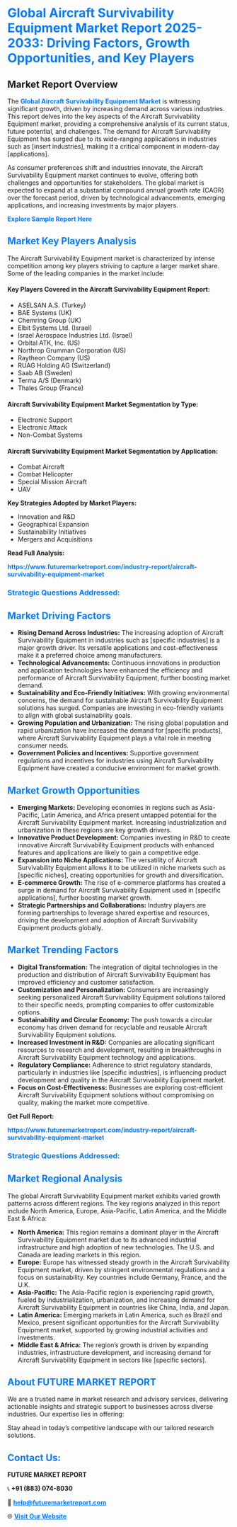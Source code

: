 <h1 style="color: #007BFF;">Global Aircraft Survivability Equipment Market Report 2025-2033: Driving Factors, Growth Opportunities, and Key Players</h1>

<section id="overview">
<h2>Market Report Overview</h2>
<p>The <a href="https://www.futuremarketreport.com/industry-report/aircraft-survivability-equipment-market" style="color: #007BFF; text-decoration: none;"><strong>Global Aircraft Survivability Equipment Market</strong></a> is witnessing significant growth, driven by increasing demand across various industries. This report delves into the key aspects of the Aircraft Survivability Equipment market, providing a comprehensive analysis of its current status, future potential, and challenges. The demand for Aircraft Survivability Equipment has surged due to its wide-ranging applications in industries such as [insert industries], making it a critical component in modern-day [applications].</p>
<p>As consumer preferences shift and industries innovate, the Aircraft Survivability Equipment market continues to evolve, offering both challenges and opportunities for stakeholders. The global market is expected to expand at a substantial compound annual growth rate (CAGR) over the forecast period, driven by technological advancements, emerging applications, and increasing investments by major players.</p>
</section>

<section id="overview">
<p><a href="https://www.futuremarketreport.com/request-sample/reportId=53132" style="color: #007BFF; text-decoration: none;"><strong>Explore Sample Report Here</strong></a></p>
</section>

<section id="key-players">
<h2 style="color: #007BFF;">Market Key Players Analysis</h2>
<p>The Aircraft Survivability Equipment market is characterized by intense competition among key players striving to capture a larger market share. Some of the leading companies in the market include:</p>
<h4>Key Players Covered in the Aircraft Survivability Equipment Report:</h4>
<ul><li>ASELSAN A.S. (Turkey)</li><li>BAE Systems (UK)</li><li>Chemring Group (UK)</li><li>Elbit Systems Ltd. (Israel)</li><li>Israel Aerospace Industries Ltd. (Israel)</li><li>Orbital ATK, Inc. (US)</li><li>Northrop Grumman Corporation (US)</li><li>Raytheon Company (US)</li><li>RUAG Holding AG (Switzerland)</li><li>Saab AB (Sweden)</li><li>Terma A/S (Denmark)</li><li>Thales Group (France)</li></ul>
<h4>Aircraft Survivability Equipment Market Segmentation by Type:</h4>
<ul><li>Electronic Support</li><li>Electronic Attack</li><li>Non-Combat Systems</li></ul>

<h4>Aircraft Survivability Equipment Market Segmentation by Application:</h4>
<ul><li>Combat Aircraft</li><li>Combat Helicopter</li><li>Special Mission Aircraft</li><li>UAV</li></ul>
<p><strong>Key Strategies Adopted by Market Players:</strong></p>
<ul>
<li>Innovation and R&D</li>
<li>Geographical Expansion</li>
<li>Sustainability Initiatives</li>
<li>Mergers and Acquisitions</li>
</ul>
</section>

<section>
<p><strong>Read Full Analysis: </strong></p><a href="https://www.futuremarketreport.com/industry-report/aircraft-survivability-equipment-market" style="color: #007BFF; text-decoration: none;"><strong>https://www.futuremarketreport.com/industry-report/aircraft-survivability-equipment-market</strong></a>
<h3 style="color: #007BFF;">Strategic Questions Addressed:</h3>
</section>

<section id="driving-factors">
<h2 style="color: #007BFF;">Market Driving Factors</h2>
<ul>
<li><strong>Rising Demand Across Industries:</strong> The increasing adoption of Aircraft Survivability Equipment in industries such as [specific industries] is a major growth driver. Its versatile applications and cost-effectiveness make it a preferred choice among manufacturers.</li>
<li><strong>Technological Advancements:</strong> Continuous innovations in production and application technologies have enhanced the efficiency and performance of Aircraft Survivability Equipment, further boosting market demand.</li>
<li><strong>Sustainability and Eco-Friendly Initiatives:</strong> With growing environmental concerns, the demand for sustainable Aircraft Survivability Equipment solutions has surged. Companies are investing in eco-friendly variants to align with global sustainability goals.</li>
<li><strong>Growing Population and Urbanization:</strong> The rising global population and rapid urbanization have increased the demand for [specific products], where Aircraft Survivability Equipment plays a vital role in meeting consumer needs.</li>
<li><strong>Government Policies and Incentives:</strong> Supportive government regulations and incentives for industries using Aircraft Survivability Equipment have created a conducive environment for market growth.</li>
</ul>
</section>

<section id="growth-opportunities">
<h2 style="color: #007BFF;">Market Growth Opportunities</h2>
<ul>
<li><strong>Emerging Markets:</strong> Developing economies in regions such as Asia-Pacific, Latin America, and Africa present untapped potential for the Aircraft Survivability Equipment market. Increasing industrialization and urbanization in these regions are key growth drivers.</li>
<li><strong>Innovative Product Development:</strong> Companies investing in R&D to create innovative Aircraft Survivability Equipment products with enhanced features and applications are likely to gain a competitive edge.</li>
<li><strong>Expansion into Niche Applications:</strong> The versatility of Aircraft Survivability Equipment allows it to be utilized in niche markets such as [specific niches], creating opportunities for growth and diversification.</li>
<li><strong>E-commerce Growth:</strong> The rise of e-commerce platforms has created a surge in demand for Aircraft Survivability Equipment used in [specific applications], further boosting market growth.</li>
<li><strong>Strategic Partnerships and Collaborations:</strong> Industry players are forming partnerships to leverage shared expertise and resources, driving the development and adoption of Aircraft Survivability Equipment products globally.</li>
</ul>
</section>

<section id="trending-factors">
<h2 style="color: #007BFF;">Market Trending Factors</h2>
<ul>
<li><strong>Digital Transformation:</strong> The integration of digital technologies in the production and distribution of Aircraft Survivability Equipment has improved efficiency and customer satisfaction.</li>
<li><strong>Customization and Personalization:</strong> Consumers are increasingly seeking personalized Aircraft Survivability Equipment solutions tailored to their specific needs, prompting companies to offer customizable options.</li>
<li><strong>Sustainability and Circular Economy:</strong> The push towards a circular economy has driven demand for recyclable and reusable Aircraft Survivability Equipment solutions.</li>
<li><strong>Increased Investment in R&D:</strong> Companies are allocating significant resources to research and development, resulting in breakthroughs in Aircraft Survivability Equipment technology and applications.</li>
<li><strong>Regulatory Compliance:</strong> Adherence to strict regulatory standards, particularly in industries like [specific industries], is influencing product development and quality in the Aircraft Survivability Equipment market.</li>
<li><strong>Focus on Cost-Effectiveness:</strong> Businesses are exploring cost-efficient Aircraft Survivability Equipment solutions without compromising on quality, making the market more competitive.</li>
</ul>
</section>

<section>
<p><strong>Get Full Report: </strong></p><a href="https://www.futuremarketreport.com/industry-report/aircraft-survivability-equipment-market" style="color: #007BFF; text-decoration: none;"><strong>https://www.futuremarketreport.com/industry-report/aircraft-survivability-equipment-market</strong></a>
<h3 style="color: #007BFF;">Strategic Questions Addressed:</h3>
</section>


<section id="regional-analysis">
<h2 style="color: #007BFF;">Market Regional Analysis</h2>
<p>The global Aircraft Survivability Equipment market exhibits varied growth patterns across different regions. The key regions analyzed in this report include North America, Europe, Asia-Pacific, Latin America, and the Middle East & Africa:</p>
<ul>
<li><strong>North America:</strong> This region remains a dominant player in the Aircraft Survivability Equipment market due to its advanced industrial infrastructure and high adoption of new technologies. The U.S. and Canada are leading markets in this region.</li>
<li><strong>Europe:</strong> Europe has witnessed steady growth in the Aircraft Survivability Equipment market, driven by stringent environmental regulations and a focus on sustainability. Key countries include Germany, France, and the U.K.</li>
<li><strong>Asia-Pacific:</strong> The Asia-Pacific region is experiencing rapid growth, fueled by industrialization, urbanization, and increasing demand for Aircraft Survivability Equipment in countries like China, India, and Japan.</li>
<li><strong>Latin America:</strong> Emerging markets in Latin America, such as Brazil and Mexico, present significant opportunities for the Aircraft Survivability Equipment market, supported by growing industrial activities and investments.</li>
<li><strong>Middle East & Africa:</strong> The region’s growth is driven by expanding industries, infrastructure development, and increasing demand for Aircraft Survivability Equipment in sectors like [specific sectors].</li>
</ul>
</section>

<footer>
<h2 style="color: #007BFF;">About FUTURE MARKET REPORT</h2>
<p>We are a trusted name in market research and advisory services, delivering actionable insights and strategic support to businesses across diverse industries. Our expertise lies in offering:</p>

<p>Stay ahead in today’s competitive landscape with our tailored research solutions.</p>

<h2 style="color: #007BFF;">Contact Us:</h2>
<p><strong>FUTURE MARKET REPORT</strong></p>
<p>📞 <strong>+91 (883) 074-8030</strong></p>
<p>📧 <strong><a href="mailto:help@futuremarketreport.com" style="color: #007BFF;">help@futuremarketreport.com</a></strong></p>
<p>🌐 <strong><a href="https://www.futuremarketreport.com/" style="color: #007BFF;">Visit Our Website</a></strong></p>
</footer>